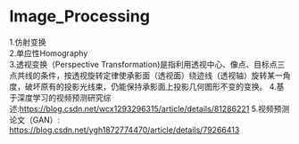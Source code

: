 # Image_Processing
1.仿射变换  
2.单应性Homography  
3.透视变换（Perspective Transformation)是指利用透视中心、像点、目标点三点共线的条件，按透视旋转定律使承影面（透视面）绕迹线（透视轴）旋转某一角度，破坏原有的投影光线束，仍能保持承影面上投影几何图形不变的变换。
4.基于深度学习的视频预测研究综述:https://blog.csdn.net/wcx1293296315/article/details/81286221
5.视频预测论文（GAN）: https://blog.csdn.net/ygh1872774470/article/details/79266413
